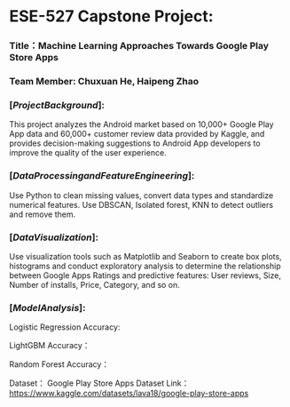 # ESE-527 Capstone Project:

### Title：Machine Learning Approaches Towards Google Play Store Apps

### Team Member: Chuxuan He, Haipeng Zhao

### $[Project Background]:$

This project analyzes the Android market based on 10,000+ Google Play App data and 60,000+ customer review data provided by Kaggle, and provides decision-making suggestions to Android App developers to improve the quality of the user experience.

### $[Data Processing and Feature Engineering]:$   

Use Python to clean missing values, convert data types and standardize numerical features. Use DBSCAN, Isolated forest, KNN to detect outliers and remove them.

### $[Data Visualization]:$ 
Use visualization tools such as Matplotlib and Seaborn to create box plots, histograms and conduct exploratory analysis to determine the relationship between Google Apps Ratings and predictive features: User reviews, Size, Number of installs, Price, Category, and so on.

### $[Model Analysis]:$  

Logistic Regression Accuracy:  

LightGBM Accuracy：  

Random Forest Accuracy：  


Dataset： Google Play Store Apps Dataset
Link：https://www.kaggle.com/datasets/lava18/google-play-store-apps
